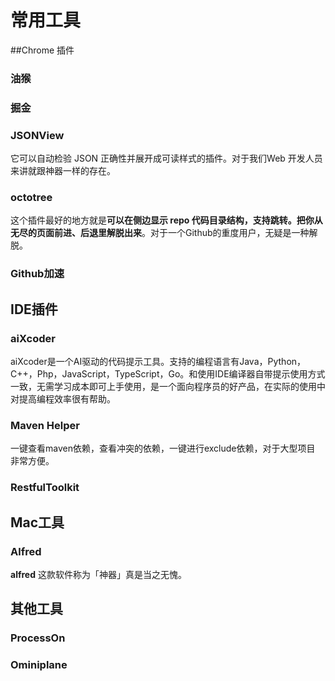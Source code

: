 # 常用工具

##Chrome 插件

### 油猴

### 掘金

### JSONView

它可以自动检验 JSON 正确性并展开成可读样式的插件。对于我们Web 开发人员来讲就跟神器一样的存在。

### octotree

这个插件最好的地方就是**可以在侧边显示 repo 代码目录结构，支持跳转。把你从无尽的页面前进、后退里解脱出来**。对于一个Github的重度用户，无疑是一种解脱。

### Github加速

### 

## IDE插件

### aiXcoder

aiXcoder是一个AI驱动的代码提示工具。支持的编程语言有Java，Python，C++，Php，JavaScript，TypeScript，Go。和使用IDE编译器自带提示使用方式一致，无需学习成本即可上手使用，是一个面向程序员的好产品，在实际的使用中对提高编程效率很有帮助。



### Maven Helper

一键查看maven依赖，查看冲突的依赖，一键进行exclude依赖，对于大型项目 非常方便。

### RestfulToolkit



## Mac工具

### Alfred

**alfred** 这款软件称为「神器」真是当之无愧。





## 其他工具



### ProcessOn

### Ominiplane

